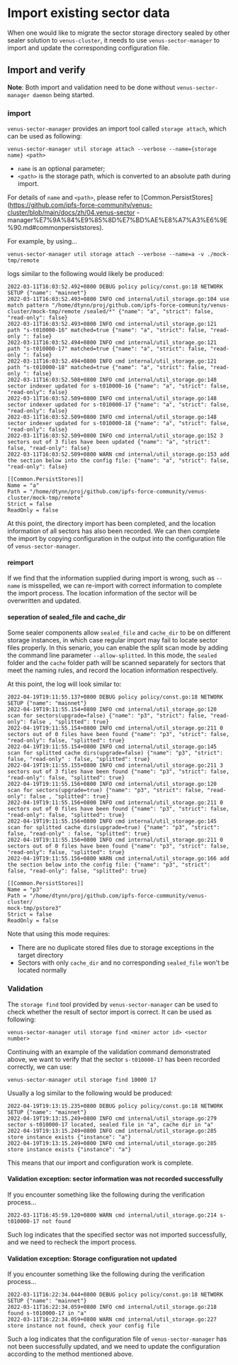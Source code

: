 # Import existing sector data

When one would like to migrate the sector storage directory sealed by other sealer solution to `venus-cluster`, it needs to use `venus-sector-manager` to import and update the corresponding configuration file.

## Import and verify

**Note**: Both import and validation need to be done without `venus-sector-manager daemon` being started.

### import

`venus-sector-manager` provides an import tool called `storage attach`, which can be used as following:
````
venus-sector-manager util storage attach --verbose --name={storage name} <path>
````

- `name` is an optional parameter;
- `<path>` is the storage path, which is converted to an absolute path during import.

For details of `name` and `<path>`, please refer to [Common.PersistStores](https://github.com/ipfs-force-community/venus-cluster/blob/main/docs/zh/04.venus-sector -manager%E7%9A%84%E9%85%8D%E7%BD%AE%E8%A7%A3%E6%9E%90.md#commonpersiststores).

For example, by using...
````
venus-sector-manager util storage attach --verbose --name=a -v ./mock-tmp/remote
````

logs similar to the following would likely be produced:
````
2022-03-11T16:03:52.492+0800 DEBUG policy policy/const.go:18 NETWORK SETUP {"name": "mainnet"}
2022-03-11T16:03:52.493+0800 INFO cmd internal/util_storage.go:104 use match pattern "/home/dtynn/proj/github.com/ipfs-force-community/venus-cluster/mock-tmp/remote /sealed/*" {"name": "a", "strict": false, "read-only": false}
2022-03-11T16:03:52.493+0800 INFO cmd internal/util_storage.go:121 path "s-t010000-16" matched=true {"name": "a", "strict": false, "read-only ": false}
2022-03-11T16:03:52.494+0800 INFO cmd internal/util_storage.go:121 path "s-t010000-17" matched=true {"name": "a", "strict": false, "read-only ": false}
2022-03-11T16:03:52.494+0800 INFO cmd internal/util_storage.go:121 path "s-t010000-18" matched=true {"name": "a", "strict": false, "read-only ": false}
2022-03-11T16:03:52.508+0800 INFO cmd internal/util_storage.go:148 sector indexer updated for s-t010000-16 {"name": "a", "strict": false, "read-only": false}
2022-03-11T16:03:52.509+0800 INFO cmd internal/util_storage.go:148 sector indexer updated for s-t010000-17 {"name": "a", "strict": false, "read-only": false}
2022-03-11T16:03:52.509+0800 INFO cmd internal/util_storage.go:148 sector indexer updated for s-t010000-18 {"name": "a", "strict": false, "read-only": false}
2022-03-11T16:03:52.509+0800 INFO cmd internal/util_storage.go:152 3 sectors out of 3 files have been updated {"name": "a", "strict": false, "read-only": false}
2022-03-11T16:03:52.509+0800 WARN cmd internal/util_storage.go:153 add the section below into the config file: {"name": "a", "strict": false, "read-only": false}

[[Common.PersistStores]]
Name = "a"
Path = "/home/dtynn/proj/github.com/ipfs-force-community/venus-cluster/mock-tmp/remote"
Strict = false
ReadOnly = false
````

At this point, the directory import has been completed, and the location information of all sectors has also been recorded.
We can then complete the import by copying configuration in the output into the configuration file of `venus-sector-manager`.

#### reimport

If we find that the information supplied during import is wrong, such as `--name` is misspelled, we can re-import with correct information to complete the import process.
The location information of the sector will be overwritten and updated.

#### seperation of sealed_file and cache_dir

Some sealer components allow `sealed_file` and `cache_dir` to be on different storage instances, in which case regular import may fail to locate sector files properly.
In this senario, you can enable the split scan mode by adding the command line parameter `--allow-splitted`. In this mode, the `sealed` folder and the `cache` folder path will be scanned separately for sectors that meet the naming rules, and record the location information respectively.

At this point, the log will look similar to:
````
2022-04-19T19:11:55.137+0800 DEBUG policy policy/const.go:18 NETWORK SETUP {"name": "mainnet"}
2022-04-19T19:11:55.154+0800 INFO cmd internal/util_storage.go:120 scan for sectors(upgrade=false) {"name": "p3", "strict": false, "read-only": false , "splitted": true}
2022-04-19T19:11:55.154+0800 INFO cmd internal/util_storage.go:211 0 sectors out of 0 files have been found {"name": "p3", "strict": false, "read-only": false, "splitted": true}
2022-04-19T19:11:55.154+0800 INFO cmd internal/util_storage.go:145 scan for splitted cache dirs(upgrade=false) {"name": "p3", "strict": false, "read-only" : false, "splitted": true}
2022-04-19T19:11:55.155+0800 INFO cmd internal/util_storage.go:211 3 sectors out of 3 files have been found {"name": "p3", "strict": false, "read-only": false, "splitted": true}
2022-04-19T19:11:55.156+0800 INFO cmd internal/util_storage.go:120 scan for sectors(upgrade=true) {"name": "p3", "strict": false, "read-only": false , "splitted": true}
2022-04-19T19:11:55.156+0800 INFO cmd internal/util_storage.go:211 0 sectors out of 0 files have been found {"name": "p3", "strict": false, "read-only": false, "splitted": true}
2022-04-19T19:11:55.156+0800 INFO cmd internal/util_storage.go:145 scan for splitted cache dirs(upgrade=true) {"name": "p3", "strict": false, "read-only" : false, "splitted": true}
2022-04-19T19:11:55.156+0800 INFO cmd internal/util_storage.go:211 0 sectors out of 0 files have been found {"name": "p3", "strict": false, "read-only": false, "splitted": true}
2022-04-19T19:11:55.156+0800 WARN cmd internal/util_storage.go:166 add the section below into the config file: {"name": "p3", "strict": false, "read-only": false, "splitted": true}

[[Common.PersistStores]]
Name = "p3"
Path = "/home/dtynn/proj/github.com/ipfs-force-community/venus-cluster/
mock-tmp/pstore3"
Strict = false
ReadOnly = false
````

Note that using this mode requires:

- There are no duplicate stored files due to storage exceptions in the target directory
- Sectors with only `cache_dir` and no corresponding `sealed_file` won't be located normally

### Validation

The `storage find` tool provided by `venus-sector-manager` can be used to check whether the result of sector import is correct. It can be used as following:
````
venus-sector-manager util storage find <miner actor id> <sector number>
````

Continuing with an example of the validation command demonstrated above, we want to verify that the sector `s-t010000-17` has been recorded correctly, we can use:
````
venus-sector-manager util storage find 10000 17
````

Usually a log similar to the following would be produced:
````
2022-04-19T19:13:15.235+0800 DEBUG policy policy/const.go:18 NETWORK SETUP {"name": "mainnet"}
2022-04-19T19:13:15.249+0800 INFO cmd internal/util_storage.go:279 sector s-t010000-17 located, sealed file in "a", cache dir in "a"
2022-04-19T19:13:15.249+0800 INFO cmd internal/util_storage.go:285 store instance exists {"instance": "a"}
2022-04-19T19:13:15.249+0800 INFO cmd internal/util_storage.go:285 store instance exists {"instance": "a"}
````

This means that our import and configuration work is complete.

#### Validation exception: sector information was not recorded successfully

If you encounter something like the following during the verification process...
````
2022-03-11T16:45:59.120+0800 WARN cmd internal/util_storage.go:214 s-t010000-17 not found
````
Such log indicates that the specified sector was not imported successfully, and we need to recheck the import process.

#### Validation exception: Storage configuration not updated

If you encounter something like the following during the verification process...
````
2022-03-11T16:22:34.044+0800 DEBUG policy policy/const.go:18 NETWORK SETUP {"name": "mainnet"}
2022-03-11T16:22:34.059+0800 INFO cmd internal/util_storage.go:218 found s-t010000-17 in "a"
2022-03-11T16:22:34.059+0800 WARN cmd internal/util_storage.go:227 store instance not found, check your config file
````
Such a log indicates that the configuration file of `venus-sector-manager` has not been successfully updated, and we need to update the configuration according to the method mentioned above.
